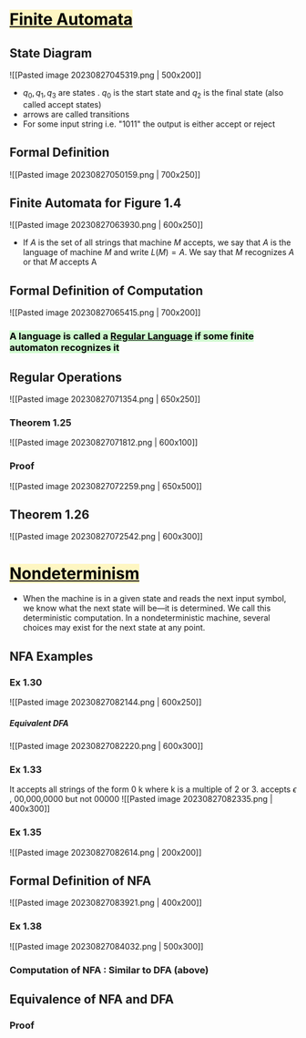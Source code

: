 # <u><mark style="background: #FFF3A3A6;">Finite Automata</mark></u>

## State Diagram

![[Pasted image 20230827045319.png | 500x200]]

 - $q_0, q_1, q_3$ are states . $q_0$ is the start state and $q_2$ is the final state (also called accept states)
- arrows are called transitions 
- For some input string i.e. "1011" the output is either accept or reject

## Formal Definition
![[Pasted image 20230827050159.png | 700x250]]

## Finite Automata for Figure 1.4
![[Pasted image 20230827063930.png | 600x250]]

- If $A$ is the set of all strings that machine $M$ accepts, we say that $A$ is the language of machine $M$ and write $L(M) = A$. We say that $M$ recognizes $A$ or that $M$ accepts A

## Formal Definition of Computation
![[Pasted image 20230827065415.png | 700x200]]

### <mark style="background: #BBFABBA6;">A language is called a <u>Regular Language</u> if some finite automaton recognizes it</mark>

## Regular Operations
![[Pasted image 20230827071354.png | 650x250]]
### Theorem 1.25 
![[Pasted image 20230827071812.png | 600x100]]
### Proof 
![[Pasted image 20230827072259.png | 650x500]]
## Theorem 1.26
![[Pasted image 20230827072542.png | 600x300]]



# <u><mark style="background: #FFF3A3A6;">Nondeterminism</mark></u>

- When the machine is in a given state and reads the next input symbol, we know what the next state will be—it is determined. We call this deterministic computation. In a nondeterministic machine, several choices may exist for the next state at any point.
## NFA Examples

### Ex 1.30
![[Pasted image 20230827082144.png | 600x250]]
##### Equivalent DFA
![[Pasted image 20230827082220.png | 600x300]]

### Ex 1.33
It accepts all strings of the form 0 k where k is a multiple of 2 or 3. accepts $\epsilon$ , 00,000,0000 but not 00000
![[Pasted image 20230827082335.png | 400x300]]

### Ex 1.35
![[Pasted image 20230827082614.png | 200x200]]


## Formal Definition of NFA
![[Pasted image 20230827083921.png | 400x200]]
### Ex 1.38
![[Pasted image 20230827084032.png | 500x300]]
### Computation of NFA : Similar to DFA (above)


## Equivalence of NFA and DFA 
### Proof





